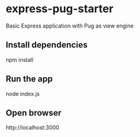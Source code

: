 # express-pug-starter
Basic Express application with Pug as view engine

## Install dependencies

npm install

## Run the app

node index.js

## Open browser

http://localhost:3000
